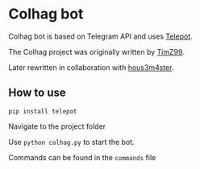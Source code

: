 # Colhag bot

Colhag bot is based on Telegram API and uses [Telepot](https://github.com/nickoala/telepot).

The Colhag project was originally written by [TimZ99](https://github.com/TimZ99).

Later rewritten in collaboration with [hous3m4ster](https://github.com/hous3m4ster). 


## How to use
`pip install telepot`

Navigate to the project folder

Use `python colhag.py` to start the bot.

Commands can be found in the `commands` file
